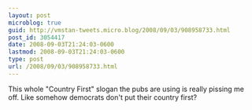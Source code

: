 ```yaml
---
layout: post
microblog: true
guid: http://vmstan-tweets.micro.blog/2008/09/03/908958733.html
post_id: 3054417
date: 2008-09-03T21:24:03-0600
lastmod: 2008-09-03T21:24:03-0600
type: post
url: /2008/09/03/908958733.html
---
```

This whole "Country First" slogan the pubs are using is really pissing me off. Like somehow democrats don't put their country first?
